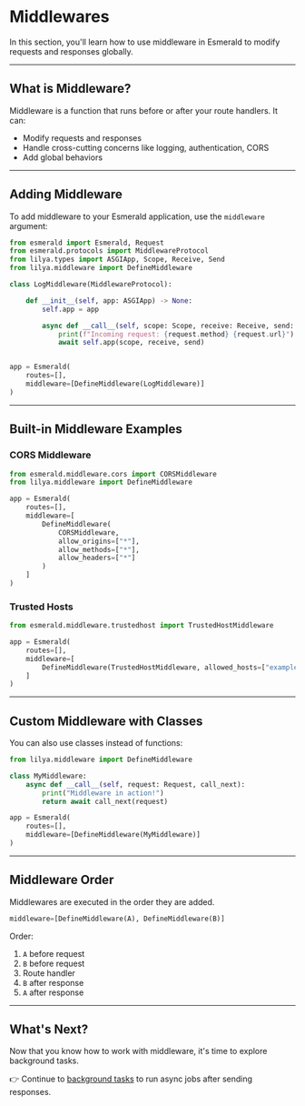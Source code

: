 # Middlewares

In this section, you'll learn how to use middleware in Esmerald to modify requests and responses globally.

---

## What is Middleware?

Middleware is a function that runs before or after your route handlers. It can:

- Modify requests and responses
- Handle cross-cutting concerns like logging, authentication, CORS
- Add global behaviors

---

## Adding Middleware

To add middleware to your Esmerald application, use the `middleware` argument:

```python
from esmerald import Esmerald, Request
from esmerald.protocols import MiddlewareProtocol
from lilya.types import ASGIApp, Scope, Receive, Send
from lilya.middleware import DefineMiddleware

class LogMiddleware(MiddlewareProtocol):

    def __init__(self, app: ASGIApp) -> None:
        self.app = app

        async def __call__(self, scope: Scope, receive: Receive, send: Send) -> None:
            print(f"Incoming request: {request.method} {request.url}")
            await self.app(scope, receive, send)


app = Esmerald(
    routes=[],
    middleware=[DefineMiddleware(LogMiddleware)]
)
```

---

## Built-in Middleware Examples

### CORS Middleware

```python
from esmerald.middleware.cors import CORSMiddleware
from lilya.middleware import DefineMiddleware

app = Esmerald(
    routes=[],
    middleware=[
        DefineMiddleware(
            CORSMiddleware,
            allow_origins=["*"],
            allow_methods=["*"],
            allow_headers=["*"]
        )
    ]
)
```

### Trusted Hosts

```python
from esmerald.middleware.trustedhost import TrustedHostMiddleware

app = Esmerald(
    routes=[],
    middleware=[
        DefineMiddleware(TrustedHostMiddleware, allowed_hosts=["example.com", "localhost"])
    ]
)
```

---

## Custom Middleware with Classes

You can also use classes instead of functions:

```python
from lilya.middleware import DefineMiddleware

class MyMiddleware:
    async def __call__(self, request: Request, call_next):
        print("Middleware in action!")
        return await call_next(request)

app = Esmerald(
    routes=[],
    middleware=[DefineMiddleware(MyMiddleware)]
)
```

---

## Middleware Order

Middlewares are executed in the order they are added.

```python
middleware=[DefineMiddleware(A), DefineMiddleware(B)]
```

Order:
1. `A` before request
2. `B` before request
3. Route handler
4. `B` after response
5. `A` after response

---

## What's Next?

Now that you know how to work with middleware, it's time to explore background tasks.

👉 Continue to [background tasks](07-background-tasks.md) to run async jobs after sending responses.

